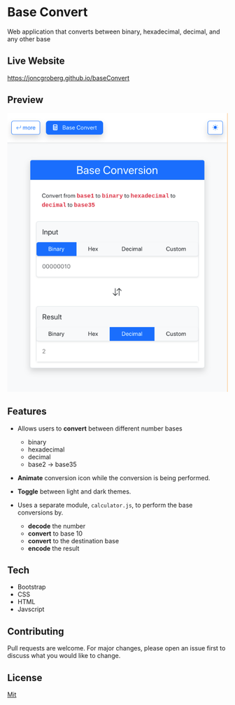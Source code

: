 # Base Convert
Web application that converts between binary, hexadecimal, decimal, and any other base

## Live Website
https://joncgroberg.github.io/baseConvert

## Preview

<p align="center">
<img src="screenshots/main.png">
</p>

## Features

- Allows users to **convert** between different number bases
  - binary
  - hexadecimal
  - decimal
  - base2 -> base35
- **Animate** conversion icon while the conversion is being performed.
- **Toggle** between light and dark themes.

- Uses a separate module, `calculator.js`, to perform the base conversions by.
    - **decode** the number
    - **convert**  to base 10
    - **convert**  to the destination base
    - **encode** the result


## Tech

- Bootstrap
- CSS
- HTML
- Javscript
  
## Contributing

Pull requests are welcome. For major changes, please open an issue first to discuss what you would like to change.

## License

[Mit](https://choosealicense.com/licenses/mit/)
